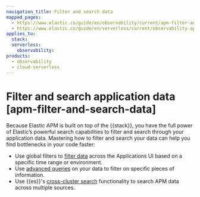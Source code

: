 ```yaml
---
navigation_title: Filter and search data
mapped_pages:
  - https://www.elastic.co/guide/en/observability/current/apm-filter-and-search-data.html
  - https://www.elastic.co/guide/en/serverless/current/observability-apm-filter-and-search-data.html
applies_to:
  stack:
  serverless:
    observability:
products:
  - observability
  - cloud-serverless
---
```


# Filter and search application data [apm-filter-and-search-data]

Because Elastic APM is built on top of the {{stack}}, you have the full power of Elastic’s powerful search capabilities to filter and search through your application data. Mastering how to filter and search your data can help you find bottlenecks in your code faster:

* Use global filters to [filter data](/solutions/observability/apm/filter-data.md) across the Applications UI based on a specific time range or environment.
* Use [advanced queries](/solutions/observability/apm/advanced-queries.md) on your data to filter on specific pieces of information.
* Use {{es}}'s [cross-cluster search](/solutions/observability/apm/cross-cluster-search.md) functionality to search APM data across multiple sources.